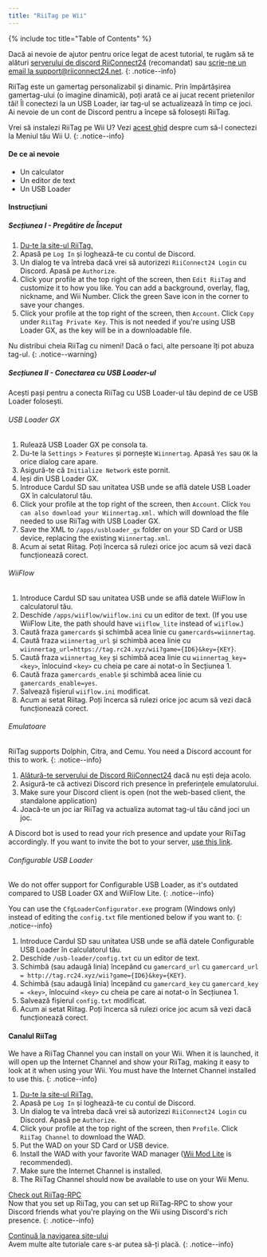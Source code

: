 ```yaml
---
title: "RiiTag pe Wii"
---
```


{% include toc title="Table of Contents" %}

Dacă ai nevoie de ajutor pentru orice legat de acest tutorial, te rugăm să te alături [serverului de discord RiiConnect24](https://discord.gg/rc24) (recomandat) sau [scrie-ne un email la support@riiconnect24.net](mailto:support@riiconnect24.net).
{: .notice--info}

RiiTag este un gamertag personalizabil şi dinamic. Prin împărtășirea gamertag-ului (o imagine dinamică), poți arată ce ai jucat recent prietenilor tăi! Îl conectezi la un USB Loader, iar tag-ul se actualizează în timp ce joci. Ai nevoie de un cont de Discord pentru a începe să folosești RiiTag.

Vrei să instalezi RiiTag pe Wii U? Vezi [acest ghid](riitag-wiiu) despre cum să-l conectezi la Meniul tău Wii U.
{: .notice--info}

#### De ce ai nevoie

* Un calculator
* Un editor de text
* Un USB Loader

#### Instrucțiuni

##### Secțiunea I - Pregătire de Început

1. [Du-te la site-ul RiiTag.](https://tag.rc24.xyz/)
2. Apasă pe `Log In` și loghează-te cu contul de Discord.
3. Un dialog te va întreba dacă vrei să autorizezi `RiiConnect24 Login` cu Discord. Apasă pe `Authorize`.
4. Click your profile at the top right of the screen, then `Edit RiiTag` and customize it to how you like. You can add a background, overlay, flag, nickname, and Wii Number. Click the green Save icon in the corner to save your changes.
5. Click your profile at the top right of the screen, then `Account`. Click `Copy` under `RiiTag Private Key`. This is not needed if you're using USB Loader GX, as the key will be in a downloadable file.

Nu distribui cheia RiiTag cu nimeni! Dacă o faci, alte persoane îți pot abuza tag-ul.
{: .notice--warning}

##### Secțiunea II - Conectarea cu USB Loader-ul

Acești pași pentru a conecta RiiTag cu USB Loader-ul tău depind de ce USB Loader folosești.

###### USB Loader GX

1. Rulează USB Loader GX pe consola ta.
2. Du-te la `Settings` > `Features` și pornește `Wiinnertag`. Apasă `Yes` sau `OK` la orice dialog care apare.
3. Asigură-te că `Initialize Network` este pornit.
4. Ieși din USB Loader GX.
5. Introduce Cardul SD sau unitatea USB unde se află datele USB Loader GX în calculatorul tău.
6. Click your profile at the top right of the screen, then `Account`. Click `You can also download your Wiinnertag.xml.` which will download the file needed to use RiiTag with USB Loader GX.
7. Save the XML to `/apps/usbloader_gx`  folder on your SD Card or USB device, replacing the existing `Wiinnertag.xml`.
8. Acum ai setat Riitag. Poți încerca să rulezi orice joc acum să vezi dacă funcționează corect.

###### WiiFlow

1. Introduce Cardul SD sau unitatea USB unde se află datele WiiFlow în calculatorul tău.
2. Deschide `/apps/wiiflow/wiiflow.ini` cu un editor de text. (If you use WiiFlow Lite, the path should have `wiiflow_lite` instead of `wiiflow`.)
3. Caută fraza `gamercards` și schimbă acea linie cu `gamercards=wiinnertag`.
4. Caută fraza `wiinnertag_url` și schimbă acea linie cu `wiinnertag_url=https://tag.rc24.xyz/wii?game={ID6}&key={KEY}`.
5. Caută fraza `wiinnertag_key` și schimbă acea linie cu `wiinnertag_key=<key>`, înlocuind `<key>` cu cheia pe care ai notat-o în Secțiunea 1.
6. Caută fraza `gamercards_enable` și schimbă acea linie cu `gamercards_enable=yes`.
7. Salvează fișierul `wiiflow.ini` modificat.
8. Acum ai setat Riitag. Poți încerca să rulezi orice joc acum să vezi dacă funcționează corect.

###### Emulatoare

RiiTag supports Dolphin, Citra, and Cemu. You need a Discord account for this to work.
{: .notice--info}

1. [Alătură-te serverului de Discord RiiConnect24](https://discord.gg/rc24) dacă nu ești deja acolo.
2. Asigură-te că activezi Discord rich presence în preferințele emulatorului.
3. Make sure your Discord client is open (not the web-based client, the standalone application)
4. Joacă-te un joc iar RiiTag va actualiza automat tag-ul tău când joci un joc.

A Discord bot is used to read your rich presence and update your RiiTag accordingly. If you want to invite the bot to your server, [use this link](https://discord.com/oauth2/authorize?client_id=596108891071447052&scope=bot).

###### Configurable USB Loader

We do not offer support for Configurable USB Loader, as it's outdated compared to USB Loader GX and WiiFlow Lite.
{: .notice--info}

You can use the `CfgLoaderConfigurator.exe` program (Windows only) instead of editing the `config.txt` file mentioned below if you want to.
{: .notice--info}

1. Introduce Cardul SD sau unitatea USB unde se află datele Configurable USB Loader în calculatorul tău.
2. Deschide `/usb-loader/config.txt` cu un editor de text.
3. Schimbă (sau adaugă linia) începând cu `gamercard_url` cu `gamercard_url = http://tag.rc24.xyz/wii?game={ID6}&key={KEY}`.
4. Schimbă (sau adaugă linia) începând cu `gamercard_key` cu `gamercard_key = <key>`, înlocuind `<key>` cu cheia pe care ai notat-o în Secțiunea 1.
5. Salvează fișierul `config.txt` modificat.
6. Acum ai setat Riitag. Poți încerca să rulezi orice joc acum să vezi dacă funcționează corect.

#### Canalul RiiTag

We have a RiiTag Channel you can install on your Wii. When it is launched, it will open up the Internet Channel and show your RiiTag, making it easy to look at it when using your Wii. You must have the Internet Channel installed to use this.
{: .notice--info}

1. [Du-te la site-ul RiiTag.](https://tag.rc24.xyz/)
2. Apasă pe `Log In` și loghează-te cu contul de Discord.
3. Un dialog te va întreba dacă vrei să autorizezi `RiiConnect24 Login` cu Discord. Apasă pe `Authorize`.
4. Click your profile at the top right of the screen, then `Profile`. Click `RiiTag Channel` to download the WAD.
5. Put the WAD on your SD Card or USB device.
6. Install the WAD with your favorite WAD manager ([Wii Mod Lite](wiimodlite) is recommended).
7. Make sure the Internet Channel is installed.
8. The RiiTag Channel should now be available to use on your Wii Menu.

[Check out RiiTag-RPC](https://github.com/RiiConnect24/RiiTag-RPC/releases/latest)<br> Now that you set up RiiTag, you can set up RiiTag-RPC to show your Discord friends what you're playing on the Wii using Discord's rich presence.
{: .notice--info}

[Continuă la navigarea site-ului](site-navigation)<br> Avem multe alte tutoriale care s-ar putea să-ți placă.
{: .notice--info}
